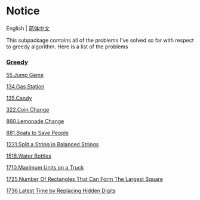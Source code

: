 # Notice
English | [简体中文](https://github.com/cartoonYu/LeetCodeSolution/blob/master/src/main/java/org/LeetcodeSolution/Greedy/README-ZN.md)

This subpackage contains all of the problems I've solved so far with respect to greedy algorithm. Here is a list of the problems

### [Greedy](https://github.com/cartoonYu/LeetCodeSolution/blob/master/src/main/java/org/LeetcodeSolution/Greedy)
[55.Jump Game](https://github.com/cartoonYu/LeetCodeSolution/blob/master/src/main/java/org/LeetcodeSolution/Greedy/Solution55.java)

[134.Gas Station](https://github.com/cartoonYu/LeetCodeSolution/blob/master/src/main/java/org/LeetcodeSolution/Greedy/Solution134.java)

[135.Candy](https://github.com/cartoonYu/LeetCodeSolution/blob/master/src/main/java/org/LeetcodeSolution/Greedy/Solution135.java)

[322.Coin Change](https://github.com/cartoonYu/LeetCodeSolution/blob/master/src/main/java/org/LeetcodeSolution/Greedy/Solution322.java)

[860.Lemonade Change](https://github.com/cartoonYu/LeetCodeSolution/blob/master/src/main/java/org/LeetcodeSolution/Greedy/Solution860.java)

[881.Boats to Save People](https://github.com/cartoonYu/LeetCodeSolution/blob/master/src/main/java/org/LeetcodeSolution/Greedy/Solution881.java)

[1221.Split a String in Balanced Strings](https://github.com/cartoonYu/LeetCodeSolution/blob/master/src/main/java/org/LeetcodeSolution/Greedy/Solution1221.java)

[1518.Water Bottles](https://github.com/cartoonYu/LeetCodeSolution/blob/master/src/main/java/org/LeetcodeSolution/Greedy/Solution1518.java)

[1710.Maximum Units on a Truck](https://github.com/cartoonYu/LeetCodeSolution/blob/master/src/main/java/org/LeetcodeSolution/Greedy/Solution1710.java)

[1725.Number Of Rectangles That Can Form The Largest Square](https://github.com/cartoonYu/LeetCodeSolution/blob/master/src/main/java/org/LeetcodeSolution/Greedy/Solution1725.java)

[1736.Latest Time by Replacing Hidden Digits](https://github.com/cartoonYu/LeetCodeSolution/blob/master/src/main/java/org/LeetcodeSolution/Greedy/Solution1736.java)